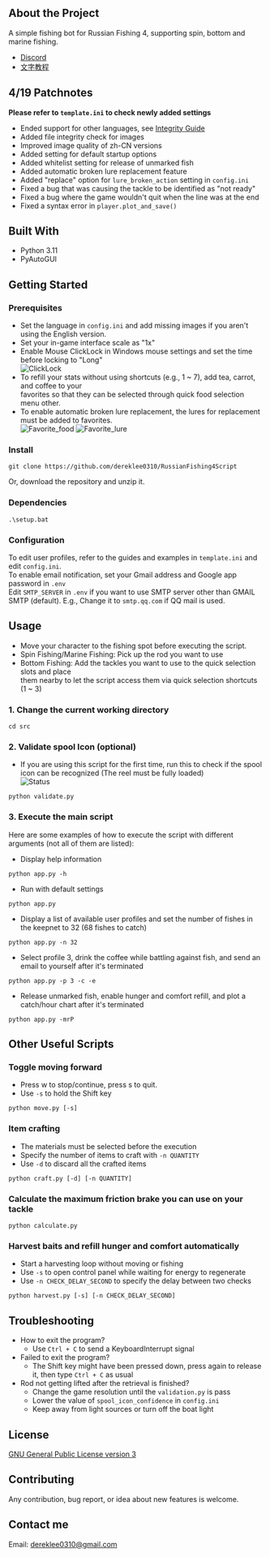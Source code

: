 ## About the Project
A simple fishing bot for Russian Fishing 4, supporting spin, bottom and marine fishing.  
- [Discord](https://discord.gg/BZQWQnAMbY)
- [文字教程](中文版教程.md)

## 4/19 Patchnotes
**Please refer to `template.ini` to check newly added settings**
- Ended support for other languages, see [Integrity Guide](./integrity_guide.md)
- Added file integrity check for images
- Improved image quality of zh-CN versions
- Added setting for default startup options
- Added whitelist setting for release of unmarked fish
- Added automatic broken lure replacement feature
- Added "replace" option for `lure_broken_action` setting in `config.ini`
- Fixed a bug that was causing the tackle to be identified as "not ready"
- Fixed a bug where the game wouldn't quit when the line was at the end
- Fixed a syntax error in `player.plot_and_save()`

## Built With
- Python 3.11 
- PyAutoGUI

## Getting Started  
### Prerequisites
- Set the language in `config.ini` and add missing images if you aren't using the English version.
- Set your in-game interface scale as "1x"
- Enable Mouse ClickLock in Windows mouse settings and set the time before locking to "Long"  
![ClickLock](/static/readme/clicklock.png)
- To refill your stats without using shortcuts (e.g., 1 ~ 7), add tea, carrot, and coffee to your  
  favorites so that they can be selected through quick food selection menu other.  
- To enable automatic broken lure replacement, the lures for replacement must be added to favorites.  
![Favorite_food](/static/readme/favorites.png)
![Favorite_lure](/static/readme/favorites_2.png)


### Install
```
git clone https://github.com/dereklee0310/RussianFishing4Script
```
Or, download the repository and unzip it.

### Dependencies
```
.\setup.bat
```

### Configuration
To edit user profiles, refer to the guides and examples in `template.ini` and edit `config.ini`.  
To enable email notification, set your Gmail address and Google app password in `.env`  
Edit `SMTP_SERVER` in `.env` if you want to use SMTP server other than GMAIL SMTP (default).
E.g., Change it to `smtp.qq.com` if QQ mail is used.

## Usage
- Move your character to the fishing spot before executing the script.
- Spin Fishing/Marine Fishing: Pick up the rod you want to use
- Bottom Fishing: Add the tackles you want to use to the quick selection slots and place  
them nearby to let the script access them via quick selection shortcuts (1 ~ 3)

### 1. Change the current working directory
```
cd src
```

### 2. Validate spool Icon (optional)
- If you are using this script for the first time,
  run this to check if the spool icon can be recognized (The reel must be fully loaded)  
![Status](/static/readme/status.png)
```
python validate.py
```

### 3. Execute the main script
Here are some examples of how to execute the script with different arguments (not all of them are listed):
- Display help information
```
python app.py -h
```

- Run with default settings
```
python app.py
```
- Display a list of available user profiles and set the number of fishes in the keepnet to 32 (68 fishes to catch)
```
python app.py -n 32
```
- Select profile 3, drink the coffee while battling against fish, and send an email to yourself after it's terminated
```
python app.py -p 3 -c -e
```
- Release unmarked fish, enable hunger and comfort refill, and plot a catch/hour chart after it's terminated
```
python app.py -mrP
```
## Other Useful Scripts
### Toggle moving forward
- Press w to stop/continue, press s to quit.
- Use `-s` to hold the Shift key
```
python move.py [-s]
```

### Item crafting
- The materials must be selected before the execution
- Specify the number of items to craft with `-n QUANTITY` 
- Use `-d` to discard all the crafted items
```
python craft.py [-d] [-n QUANTITY]
```

### Calculate the maximum friction brake you can use on your tackle
```
python calculate.py
```

### Harvest baits and refill hunger and comfort automatically
- Start a harvesting loop without moving or fishing
- Use `-s` to open control panel while waiting for energy to regenerate
- Use `-n CHECK_DELAY_SECOND` to specify the delay between two checks
```
python harvest.py [-s] [-n CHECK_DELAY_SECOND]
```

## Troubleshooting
- How to exit the program?
  - Use `Ctrl + C` to send a KeyboardInterrupt signal
- Failed to exit the program?
  - The Shift key might have been pressed down, press again to release it, then type `Ctrl + C` as usual
- Rod not getting lifted after the retrieval is finished?
  - Change the game resolution until the `validation.py` is pass
  - Lower the value of `spool_icon_confidence` in `config.ini`
  - Keep away from light sources or turn off the boat light

## License
[GNU General Public License version 3](LICENSE)

## Contributing
Any contribution, bug report, or idea about new features is welcome.

## Contact me
Email: dereklee0310@gmail.com 